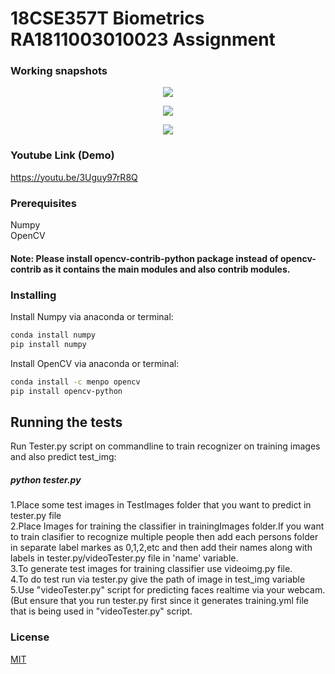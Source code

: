 # 18CSE357T Biometrics RA1811003010023 Assignment


### Working snapshots
<p align="center">
<img src="https://github.com/ReanSchwarzer1/18CSE357T-Biometrics-RA1811003010023-Assignment/blob/main/demo3.jpg">
</p> 

<p align="center">
<img src="https://github.com/ReanSchwarzer1/18CSE357T-Biometrics-RA1811003010023-Assignment/blob/main/demo2.jpg">
</p> 

<p align="center">
<img src="https://github.com/ReanSchwarzer1/18CSE357T-Biometrics-RA1811003010023-Assignment/blob/main/demo1.PNG">
</p> 

### Youtube Link (Demo) 
https://youtu.be/3Uguy97rR8Q

### Prerequisites

Numpy</br>
OpenCV

#### Note: Please install opencv-contrib-python package instead of opencv-contrib as it contains the main modules and also contrib modules.

### Installing

Install Numpy via anaconda or terminal:
```bash
conda install numpy
pip install numpy
```
Install OpenCV via anaconda or terminal:
```bash
conda install -c menpo opencv
pip install opencv-python
```

## Running the tests

Run Tester.py script on commandline to train recognizer on training images and also predict test_img:<br>
##### python tester.py
1.Place some test images in TestImages folder that you want to predict  in tester.py file</br>
2.Place Images for training the classifier in trainingImages folder.If you want to train clasifier to recognize multiple people then add each persons folder in separate label markes as 0,1,2,etc and then add their names along with labels in tester.py/videoTester.py file in 'name' variable.</br>
3.To generate test images for training classifier use videoimg.py file.</br>
4.To do test run via tester.py give the path of image in test_img variable</br>
5.Use "videoTester.py" script for predicting faces realtime via your webcam.(But ensure that you run tester.py first since it generates training.yml file that is being used in "videoTester.py" script.

### License
[MIT](https://choosealicense.com/licenses/mit/)
